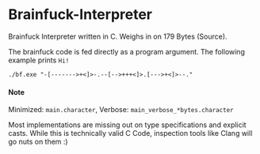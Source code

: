 # Brainfuck-Interpreter
Brainfuck Interpreter written in C. Weighs in on 179 Bytes (Source).

The brainfuck code is fed directly as a program argument. The following example prints `Hi!` 
```
./bf.exe "-[------->+<]>-.--[-->+++<]>.[--->+<]>--."
```

#### Note

Minimized: `main.character`,
Verbose: `main_verbose_*bytes.character`

Most implementations are missing out on type specifications and explicit casts. While this is technically valid C Code, inspection tools like Clang will go nuts on them :)
